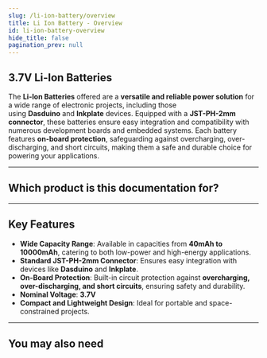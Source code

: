 ```yaml
---
slug: /li-ion-battery/overview
title: Li Ion Battery - Overview
id: li-ion-battery-overview
hide_title: false
pagination_prev: null
---
```


## 3.7V Li-Ion Batteries

The **Li-Ion Batteries** offered are a **versatile and reliable power solution** for a wide range of electronic projects, including those using **Dasduino** and **Inkplate** devices. Equipped with a **JST-PH-2mm connector**, these batteries ensure easy integration and compatibility with numerous development boards and embedded systems. Each battery features **on-board protection**, safeguarding against overcharging, over-discharging, and short circuits, making them a safe and durable choice for powering your applications.

<CenteredImage src="/img/li-ion-battery/333288.jpg" alt="Li-ion battery 5000mAh 3.7V" caption="Li-ion battery 5000mAh 3.7V"/>

---

## Which product is this documentation for?

<QuickLink 
  title="Li-ion battery 40mAh 3.7V" 
  description="Li-ion battery 40mAh 3.7V" 
  url="https://soldered.com/product/li-ion-battery-40mah-3-7v/"
  image="/img/li-ion-battery/333275.jpg" 
/>
<QuickLink 
  title="Li-ion battery 100mAh 3.7V" 
  description="Li-ion battery 100mAh 3.7V"
  url="https://soldered.com/product/li-ion-battery-100mah-3-7v-copy/"
  image="/img/li-ion-battery/333276.jpg" 
/>
<QuickLink 
  title="Li-ion battery 380mAh 3.7V" 
  description="Li-ion battery 380mAh 3.7V" 
  url="https://soldered.com/product/li-ion-battery-40mah-3-7v/"
  image="/img/li-ion-battery/333277.jpg" 
/>
<QuickLink 
  title="Li-ion battery 500mAh 3.7V" 
  description="Li-ion battery 500mAh 3.7V" 
  url="https://soldered.com/product/li-ion-battery-500mah-3-7v/"
  image="/img/li-ion-battery/333278.jpg" 
/>
<QuickLink 
  title="Li-ion battery 600mAh 3.7V" 
  description="Li-ion battery 600mAh 3.7V" 
  url="https://soldered.com/product/li-ion-baterija-600mah-3-7v/"
  image="/img/li-ion-battery/333279.jpg" 
/>
<QuickLink 
  title="Li-ion battery 680mAh 3.7V" 
  description="Li-ion battery 680mAh 3.7V" 
  url="https://soldered.com/product/li-ion-battery-380mah-3-7v-copy/"
  image="/img/li-ion-battery/333280.jpg" 
/>
<QuickLink 
  title="Li-ion battery 900mAh 3.7V" 
  description="Li-ion battery 900mAh 3.7V" 
  url="https://soldered.com/product/li-ion-battery-900mah-3-7v/"
  image="/img/li-ion-battery/333281.jpg" 
/>
<QuickLink 
  title="Li-ion battery 1200mAh 3.7V" 
  description="Li-ion battery 1200mAh 3.7V" 
  url="https://soldered.com/product/li-ion-battery-1200mah-3-7v/"
  image="/img/li-ion-battery/333282.jpg" 
/>
<QuickLink 
  title="Li-ion battery 1500mAh 3.7V" 
  description="Li-ion battery 1500mAh 3.7V" 
  url="https://soldered.com/product/li-ion-battery-1500mah-3-7v/"
  image="/img/li-ion-battery/333283.jpg" 
/>
<QuickLink 
  title="Li-ion battery 1800mAh 3.7V" 
  description="Li-ion battery 1800mAh 3.7V" 
  url="https://soldered.com/product/li-ion-battery-1800mah-3-7v/"
  image="/img/li-ion-battery/333284.jpg" 
/>
<QuickLink 
  title="Li-ion battery 2100mAh 3.7V" 
  description="Li-ion battery 2100mAh 3.7V" 
  url="https://soldered.com/product/li-ion-battery-2100mah-3-7v/"
  image="/img/li-ion-battery/333285.jpg" 
/>
<QuickLink 
  title="Li-ion battery 3000mAh 3.7V" 
  description="Li-ion battery 3000mAh 3.7V" 
  url="https://soldered.com/product/li-ion-battery-3000mah-3-7v/"
  image="/img/li-ion-battery/333286.jpg" 
/>
<QuickLink 
  title="Li-ion battery 4000mAh 3.7V" 
  description="Li-ion battery 4000mAh 3.7V" 
  url="https://soldered.com/product/li-ion-battery-4000mah-3-7v/"
  image="/img/li-ion-battery/333287.jpg" 
/>
<QuickLink 
  title="Li-ion battery 5000mAh 3.7V" 
  description="Li-ion battery 5000mAh 3.7V" 
  url="https://soldered.com/product/li-ion-battery-5000mah-3-7v/"
  image="/img/li-ion-battery/333288.jpg" 
/>
<QuickLink 
  title="Li-ion battery 6000mAh 3.7V" 
  description="Li-ion battery 6000mAh 3.7V" 
  url="https://soldered.com/product/li-ion-battery-6000mah-3-7v/"
  image="/img/li-ion-battery/333289.jpg" 
/>
<QuickLink 
  title="Li-ion battery 10000mAh 3.7V" 
  description="Li-ion battery 10000mAh 3.7V" 
  url="https://soldered.com/product/li-ion-battery-10000mah-3-7v/"
  image="/img/li-ion-battery/333290.jpg" 
/>

---

## Key Features

*   **Wide Capacity Range**: Available in capacities from **40mAh to 10000mAh**, catering to both low-power and high-energy applications. 
*   **Standard JST-PH-2mm Connector**: Ensures easy integration with devices like **Dasduino** and **Inkplate**.  
*   **On-Board Protection**: Built-in circuit protection against **overcharging, over-discharging, and short circuits**, ensuring safety and durability. 
*   **Nominal Voltage**: **3.7V**
*   **Compact and Lightweight Design**: Ideal for portable and space-constrained projects.
---
## You may also need

<QuickLink 
  title="Li-ion charger" 
  description="Li-ion charger for lithium batteries"
  url="https://soldered.com/product/li-ion-charger/"
  image="/img/li-ion-battery/333013.jpg" 
/> 

<QuickLink 
  title="Li-ion charger with protection" 
  description="Li-ion charger for lithium batteries with protection"
  url="https://soldered.com/product/li-ion-charger-with-protection/"
  image="/img/li-ion-battery/333014.jpg" 
/> 

<QuickLink 
  title="MPPT Li-Ion CN3791 charger board" 
  description="MPPT Li-Ion CN3791 charger board"
  url="https://soldered.com/product/mppt-li-ion-cn3791-charger-board/"
  image="/img/li-ion-battery/333136.jpg" 
/> 